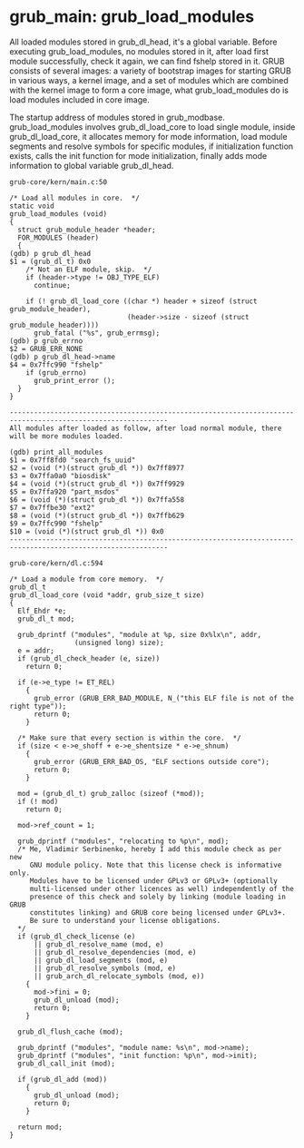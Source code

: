 # grub\_main: grub\_load\_modules

All loaded modules stored in grub\_dl\_head, it's a global variable. Before executing grub\_load\_modules, no modules stored in it, after load first module successfully, check it again, we can find fshelp stored in it. GRUB consists of several images: a variety of bootstrap images for starting GRUB in various ways, a kernel image, and a set of modules which are combined with the kernel image to form a core image, what grub\_load\_modules do is load modules included in core image.

The startup address of modules stored in grub\_modbase. grub\_load\_modules involves grub\_dl\_load\_core to load single module, inside grub\_dl\_load\_core, it allocates memory for mode information, load module segments and resolve symbols for specific modules, if initialization function exists, calls the init function for mode initialization, finally adds mode information to global variable grub\_dl\_head.

```grub\_load\_modules
grub-core/kern/main.c:50

/* Load all modules in core.  */
static void
grub_load_modules (void)
{
  struct grub_module_header *header;
  FOR_MODULES (header)
  {
(gdb) p grub_dl_head
$1 = (grub_dl_t) 0x0
    /* Not an ELF module, skip.  */
    if (header->type != OBJ_TYPE_ELF)
      continue;

    if (! grub_dl_load_core ((char *) header + sizeof (struct grub_module_header),
                             (header->size - sizeof (struct grub_module_header))))
      grub_fatal ("%s", grub_errmsg);
(gdb) p grub_errno 
$2 = GRUB_ERR_NONE
(gdb) p grub_dl_head->name
$4 = 0x7ffc990 "fshelp"
    if (grub_errno)
      grub_print_error ();
  }
}

-------------------------------------------------------------------------------------------------------------
All modules after loaded as follow, after load normal module, there will be more modules loaded.

(gdb) print_all_modules 
$1 = 0x7ff8fd0 "search_fs_uuid"
$2 = (void (*)(struct grub_dl *)) 0x7ff8977
$3 = 0x7ffa0a0 "biosdisk"
$4 = (void (*)(struct grub_dl *)) 0x7ff9929
$5 = 0x7ffa920 "part_msdos"
$6 = (void (*)(struct grub_dl *)) 0x7ffa558
$7 = 0x7ffbe30 "ext2"
$8 = (void (*)(struct grub_dl *)) 0x7ffb629
$9 = 0x7ffc990 "fshelp"
$10 = (void (*)(struct grub_dl *)) 0x0
-------------------------------------------------------------------------------------------------------------

grub-core/kern/dl.c:594

/* Load a module from core memory.  */
grub_dl_t
grub_dl_load_core (void *addr, grub_size_t size)
{
  Elf_Ehdr *e;
  grub_dl_t mod;

  grub_dprintf ("modules", "module at %p, size 0x%lx\n", addr,
                (unsigned long) size);
  e = addr;
  if (grub_dl_check_header (e, size))
    return 0;

  if (e->e_type != ET_REL)
    {
      grub_error (GRUB_ERR_BAD_MODULE, N_("this ELF file is not of the right type"));
      return 0;
    }

  /* Make sure that every section is within the core.  */
  if (size < e->e_shoff + e->e_shentsize * e->e_shnum)
    {
      grub_error (GRUB_ERR_BAD_OS, "ELF sections outside core");
      return 0;
    }

  mod = (grub_dl_t) grub_zalloc (sizeof (*mod));
  if (! mod)
    return 0;

  mod->ref_count = 1;

  grub_dprintf ("modules", "relocating to %p\n", mod);
  /* Me, Vladimir Serbinenko, hereby I add this module check as per new
     GNU module policy. Note that this license check is informative only.
     Modules have to be licensed under GPLv3 or GPLv3+ (optionally
     multi-licensed under other licences as well) independently of the
     presence of this check and solely by linking (module loading in GRUB
     constitutes linking) and GRUB core being licensed under GPLv3+.
     Be sure to understand your license obligations.
  */
  if (grub_dl_check_license (e)
      || grub_dl_resolve_name (mod, e)
      || grub_dl_resolve_dependencies (mod, e)
      || grub_dl_load_segments (mod, e)
      || grub_dl_resolve_symbols (mod, e)
      || grub_arch_dl_relocate_symbols (mod, e))
    {
      mod->fini = 0;
      grub_dl_unload (mod);
      return 0;
    }

  grub_dl_flush_cache (mod);

  grub_dprintf ("modules", "module name: %s\n", mod->name);
  grub_dprintf ("modules", "init function: %p\n", mod->init);
  grub_dl_call_init (mod);

  if (grub_dl_add (mod))
    {
      grub_dl_unload (mod);
      return 0;
    }

  return mod;
}
```



